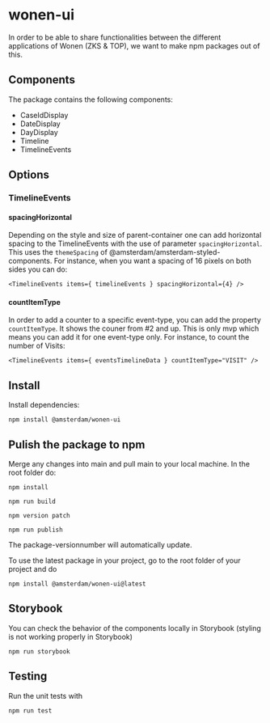 # wonen-ui
In order to be able to share functionalities between the different applications of Wonen (ZKS & TOP), we want to make npm packages out of this.

## Components
The package contains the following components:

- CaseIdDisplay
- DateDisplay
- DayDisplay
- Timeline
- TimelineEvents

## Options
### TimelineEvents
#### spacingHorizontal
Depending on the style and size of parent-container one can add horizontal spacing to the TimelineEvents with the use of parameter ```spacingHorizontal```.
This uses the ```themeSpacing``` of @amsterdam/amsterdam-styled-components.
For instance, when you want a spacing of 16 pixels on both sides you can do:

```<TimelineEvents items={ timelineEvents } spacingHorizontal={4} />```

#### countItemType
In order to add a counter to a specific event-type, you can add the property ```countItemType```.
It shows the couner from #2 and up.
This is only mvp which means you can add it for one event-type only. 
For instance, to count the number of Visits:

```<TimelineEvents items={ eventsTimelineData } countItemType="VISIT" />```

## Install

Install dependencies:
```
npm install @amsterdam/wonen-ui
```

## Pulish the package to npm

Merge any changes into main and pull main to your local machine.
In the root folder do:
```
npm install
```
```
npm run build
```
```
npm version patch
```
```
npm run publish
```
The package-versionnumber will automatically update.

To use the latest package in your project, go to the root folder of your project and do 
```
npm install @amsterdam/wonen-ui@latest
```
## Storybook
You can check the behavior of the components locally in Storybook (styling is not working properly in Storybook)
```
npm run storybook
```

## Testing
Run the unit tests with
```
npm run test
```
